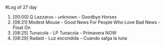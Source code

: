 #Log of 27 day

1. [00:00] Q Lazzarus - unknown - Goodbye Horses
1. [08:21] Modest Mouse - Good News For People Who Love Bad News - Float On
1. [08:25] Tunacola - LP Tunacola - Primavera NOW
1. [08:29] Radaid - Luz escondida - Cuando salga la luna
